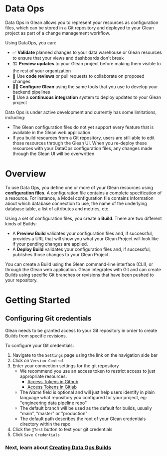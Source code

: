 # Data Ops

Data Ops in Glean allows you to represent your resources as configuration files, which can be stored in a Git repository and deployed to your Glean project as part of a change management workflow.

Using DataOps, you can:

- ✅  **Validate** planned changes to your data warehouse or Glean resources to ensure that your views and dashboards don't break
- 🏗️  **Preview updates** to your Glean project before making them visible to the rest of your organization
- 👥  Use **code reviews** or pull requests to collaborate on proposed changes
- 🧑‍💻  **Configure Glean** using the same tools that you use to develop your backend pipelines
- 🚦  Use a **continuous integration** system to deploy updates to your Glean project

Data Ops is under active development and currently has some limitations, including:

- The Glean configuration files do not yet support every feature that is available in the Glean web application.
- If you build resources from a Git repository, users are still able to edit those resources through the Glean UI.  When you re-deploy these resources with your DataOps configuration files, any changes made through the Glean UI will be overwritten.

# Overview

To use Data Ops, you define one or more of your Glean resources using **configuration files**. A configuration file contains a complete specification of a resource. For instance, a Model configuration file contains information about which database connection to use, the name of the underlying database table, a list of attributes and metrics, etc.

Using a set of configuration files, you create a **Build**. There are two different kinds of Builds:

- A **Preview Build** validates your configuration files and, if successful, provides a URL that will show you what your Glean Project will look like if your pending changes are applied.
- A **Deploy Build** validates your configuration files and, if successful, publishes those changes to your Glean Project.

You can create a Build using the Glean command-line interface (CLI), or through the Glean web application. Glean integrates with Git and can create Builds using specific Git branches or revisions that have been pushed to your repository.

# Getting Started

## Configuring Git credentials

Glean needs to be granted access to your Git repository in order to create Builds from specific revisions.

To configure your Git credentials:

1. Navigate to the `Settings` page using the link on the navigation side bar
2. Click on `Version Control`
3. Enter your connection settings for the git repository
    - We recommend you use an access token to restrict access to just appropriate resources:
        - [Access Tokens in Github](https://docs.github.com/en/free-pro-team@latest/github/authenticating-to-github/creating-a-personal-access-token)
        - [Access Tokens in Gitlab](https://docs.gitlab.com/ee/user/profile/personal_access_tokens.html)
    - The *Name* field is optional and will just help users identify in plain language what repository you configured for your project, eg: "engineering data pipeline repo"
    - The default branch will be used as the default for builds, usually "main", "master" or "production"
    - The default path describes the root of your Glean credentials directory within the repo
4. Click the `🗼Test` button to test your git credentials
5. Click `Save Credentials`

### Next, learn about [Creating Data Ops Builds](Creating-Data-Ops-Builds)